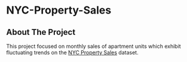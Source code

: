 # NYC-Property-Sales

## About The Project
This project focused on monthly sales of apartment units which exhibit fluctuating trends on the [NYC Property Sales](https://www.kaggle.com/datasets/new-york-city/nyc-property-sales) dataset.

